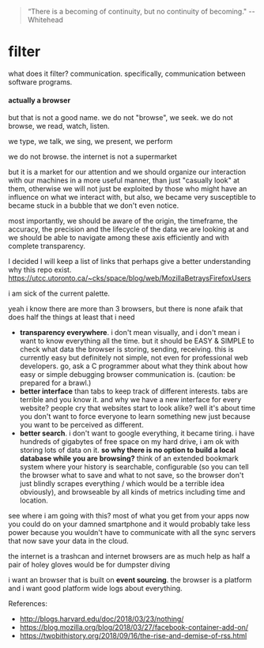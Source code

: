 > “There is a becoming of continuity, but no continuity of becoming."
-- Whitehead


# filter



what does it filter?
communication.
specifically, communication between software programs. 

#### actually a browser

but that is not a good name. 
we do not "browse", we seek. 
we do not browse, we read, watch, listen.

we type, we talk, we sing, we present, we perform

we do not browse. the internet is not a supermarket

but it is a market for our attention and we should organize our interaction with our machines in a more useful manner, than just "casually look" at them, otherwise we will not just be exploited by those who might have an influence on what we interact with, but also, we became very susceptible to became stuck in a bubble that we don't even notice. 

most importantly, we should be aware of the origin, the timeframe, the accuracy, the precision and the lifecycle of the data we are looking at and we should be able to navigate among these axis efficiently and with complete transparency. 


I decided I will keep a list of links that perhaps give a better understanding why this repo exist.
https://utcc.utoronto.ca/~cks/space/blog/web/MozillaBetraysFirefoxUsers


<rant>
 
i am sick of the current palette.  

yeah i know there are more than 3 browsers, but there is none afaik that does half the things at least that i need

- **transparency everywhere**. i don't mean visually, and i don't mean i want to know everything all the time. but it should be EASY & SIMPLE to check what data the browser is storing, sending, receiving. this is currently easy but definitely not simple, not even for professional web developers. go, ask a C programmer about what they think about how easy or simple debugging browser communication is. (caution: be prepared for a brawl.)
- **better interface** than tabs to keep track of different interests. tabs are terrible and you know it. and why we have a new interface for every website? people cry that websites start to look alike? well it's about time you don't want to force everyone to learn something new just because you want to be perceived as different.
- **better search**. i don't want to google everything, it became tiring. i have hundreds of gigabytes of free space on my hard drive, i am ok with storing lots of data on it. **so why there is no option to build a local database while you are browsing?** think of an extended bookmark system where your history is searchable, configurable (so you can tell the browser what to save and what to not save, so the browser don't just blindly scrapes everything / which would be a terrible idea obviously), and browseable by all kinds of metrics including time and location.  


see where i am going with this? most of what you get from your apps now you could do on your damned smartphone and it would probably take less power because you wouldn't have to communicate with all the sync servers that now save your data in the cloud.

the internet is a trashcan and internet browsers are as much help as half a pair of holey gloves would be for dumpster diving

i want an browser that is built on **event sourcing**. the browser is a platform and i want good platform wide logs about everything.

References:
- http://blogs.harvard.edu/doc/2018/03/23/nothing/
- https://blog.mozilla.org/blog/2018/03/27/facebook-container-add-on/
- https://twobithistory.org/2018/09/16/the-rise-and-demise-of-rss.html
